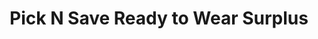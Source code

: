 ---
title: "Pick N Save Ready to Wear Surplus"
url: /tiaong/pick-n-save-ready-to-wear-surplus/
shop: variety store
---